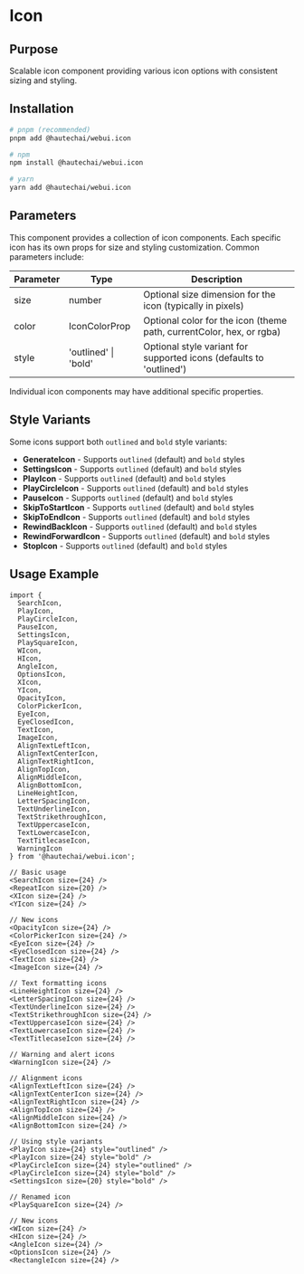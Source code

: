 # Icon

## Purpose

Scalable icon component providing various icon options with consistent sizing and styling.

## Installation

```bash
# pnpm (recommended)
pnpm add @hautechai/webui.icon

# npm
npm install @hautechai/webui.icon

# yarn
yarn add @hautechai/webui.icon
```

## Parameters

This component provides a collection of icon components. Each specific icon has its own props for size and styling customization. Common parameters include:

| Parameter | Type                 | Description                                                          |
| --------- | -------------------- | -------------------------------------------------------------------- |
| size      | number               | Optional size dimension for the icon (typically in pixels)           |
| color     | IconColorProp        | Optional color for the icon (theme path, currentColor, hex, or rgba) |
| style     | 'outlined' \| 'bold' | Optional style variant for supported icons (defaults to 'outlined')  |

Individual icon components may have additional specific properties.

## Style Variants

Some icons support both `outlined` and `bold` style variants:

- **GenerateIcon** - Supports `outlined` (default) and `bold` styles
- **SettingsIcon** - Supports `outlined` (default) and `bold` styles
- **PlayIcon** - Supports `outlined` (default) and `bold` styles
- **PlayCircleIcon** - Supports `outlined` (default) and `bold` styles
- **PauseIcon** - Supports `outlined` (default) and `bold` styles
- **SkipToStartIcon** - Supports `outlined` (default) and `bold` styles
- **SkipToEndIcon** - Supports `outlined` (default) and `bold` styles
- **RewindBackIcon** - Supports `outlined` (default) and `bold` styles
- **RewindForwardIcon** - Supports `outlined` (default) and `bold` styles
- **StopIcon** - Supports `outlined` (default) and `bold` styles

## Usage Example

```tsx
import {
  SearchIcon,
  PlayIcon,
  PlayCircleIcon,
  PauseIcon,
  SettingsIcon,
  PlaySquareIcon,
  WIcon,
  HIcon,
  AngleIcon,
  OptionsIcon,
  XIcon,
  YIcon,
  OpacityIcon,
  ColorPickerIcon,
  EyeIcon,
  EyeClosedIcon,
  TextIcon,
  ImageIcon,
  AlignTextLeftIcon,
  AlignTextCenterIcon,
  AlignTextRightIcon,
  AlignTopIcon,
  AlignMiddleIcon,
  AlignBottomIcon,
  LineHeightIcon,
  LetterSpacingIcon,
  TextUnderlineIcon,
  TextStrikethroughIcon,
  TextUppercaseIcon,
  TextLowercaseIcon,
  TextTitlecaseIcon,
  WarningIcon
} from '@hautechai/webui.icon';

// Basic usage
<SearchIcon size={24} />
<RepeatIcon size={20} />
<XIcon size={24} />
<YIcon size={24} />

// New icons
<OpacityIcon size={24} />
<ColorPickerIcon size={24} />
<EyeIcon size={24} />
<EyeClosedIcon size={24} />
<TextIcon size={24} />
<ImageIcon size={24} />

// Text formatting icons
<LineHeightIcon size={24} />
<LetterSpacingIcon size={24} />
<TextUnderlineIcon size={24} />
<TextStrikethroughIcon size={24} />
<TextUppercaseIcon size={24} />
<TextLowercaseIcon size={24} />
<TextTitlecaseIcon size={24} />

// Warning and alert icons
<WarningIcon size={24} />

// Alignment icons
<AlignTextLeftIcon size={24} />
<AlignTextCenterIcon size={24} />
<AlignTextRightIcon size={24} />
<AlignTopIcon size={24} />
<AlignMiddleIcon size={24} />
<AlignBottomIcon size={24} />

// Using style variants
<PlayIcon size={24} style="outlined" />
<PlayIcon size={24} style="bold" />
<PlayCircleIcon size={24} style="outlined" />
<PlayCircleIcon size={24} style="bold" />
<SettingsIcon size={20} style="bold" />

// Renamed icon
<PlaySquareIcon size={24} />

// New icons
<WIcon size={24} />
<HIcon size={24} />
<AngleIcon size={24} />
<OptionsIcon size={24} />
<RectangleIcon size={24} />
```
